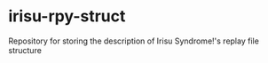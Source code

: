 # irisu-rpy-struct
Repository for storing the description of Irisu Syndrome!'s replay file structure
